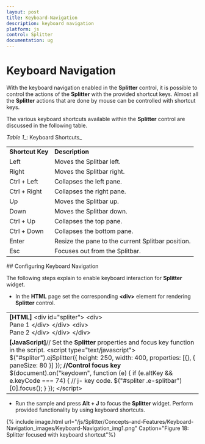 ```yaml
---
layout: post
title: Keyboard-Navigation
description: keyboard navigation
platform: js
control: Splitter
documentation: ug
---
```


# Keyboard Navigation

With the keyboard navigation enabled in the **Splitter** control, it is possible to control the actions of the **Splitter** with the provided shortcut keys. Almost all the **Splitter** actions that are done by mouse can be controlled with shortcut keys.

The various keyboard shortcuts available within the **Splitter** control are discussed in the following table.

_Table_ _1__: Keyboard Shortcuts_

<table>
<tr>
<td>
<b>Shortcut Key</b></td><td>
<b>Description</b></td></tr>
<tr>
<td>
Left</td><td>
Moves the Splitbar left. </td></tr>
<tr>
<td>
Right</td><td>
Moves the Splitbar right. </td></tr>
<tr>
<td>
Ctrl + Left</td><td>
Collapses the left pane.</td></tr>
<tr>
<td>
Ctrl + Right</td><td>
Collapses the right pane.</td></tr>
<tr>
<td>
Up</td><td>
Moves the Splitbar up.</td></tr>
<tr>
<td>
Down</td><td>
Moves the Splitbar down.</td></tr>
<tr>
<td>
Ctrl + Up</td><td>
Collapses the top pane.</td></tr>
<tr>
<td>
Ctrl + Down</td><td>
Collapses the bottom pane.</td></tr>
<tr>
<td>
Enter</td><td>
Resize the pane to the current Splitbar position.</td></tr>
<tr>
<td>
Esc</td><td>
Focuses out from the Splitbar.</td></tr>
</table>
## Configuring Keyboard Navigation

The following steps explain to enable keyboard interaction for **Splitter** widget.

* In the **HTML** page set the corresponding **&lt;div&gt;** element for rendering **Splitter** control. 



<table>
<tr>
<td>
<b>[HTML]</b>        &lt;div id="spliter"&gt;            &lt;div&gt;                <div class="cont">Pane 1 &lt;/div&gt;            &lt;/div&gt;            &lt;div&gt;                <div class="cont">Pane 2 &lt;/div&gt;            &lt;/div&gt;        &lt;/div&gt;</td></tr>
<tr>
<td>
<b>[JavaScript]</b>// Set the <b>Splitter</b> properties and focus key function in the script.    &lt;script type="text/javascript"&gt;            $("#spliter").ejSplitter({                height: 250, width: 400,                properties: [{}, { paneSize: 80 }]            });        <b>//Control focus key</b>        $(document).on("keydown", function (e) {            if (e.altKey && e.keyCode === 74) { // j- key code.                $("#spliter .e-splitbar")[0].focus();            }        });    &lt;/script&gt;</td></tr>
</table>


* Run the sample and press **Alt + J** to focus the **Splitter** widget. Perform provided functionality by using keyboard shortcuts.



{% include image.html url="/js/Splitter/Concepts-and-Features/Keyboard-Navigation_images/Keyboard-Navigation_img1.png" Caption="Figure 18: Splitter focused with keyboard shortcut"%}

